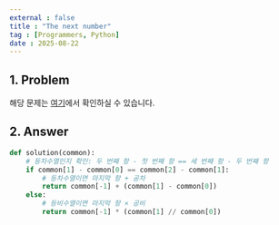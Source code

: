 ```yaml
---
external : false
title : "The next number"
tag : [Programmers, Python]
date : 2025-08-22
---
```


## 1. Problem

해당 문제는 [여기](https://school.programmers.co.kr/learn/courses/30/lessons/120924)에서 확인하실 수 있습니다.

## 2. Answer

```py
def solution(common):
    # 등차수열인지 확인: 두 번째 항 - 첫 번째 항 == 세 번째 항 - 두 번째 항
    if common[1] - common[0] == common[2] - common[1]:
        # 등차수열이면 마지막 항 + 공차
        return common[-1] + (common[1] - common[0])
    else:
        # 등비수열이면 마지막 항 × 공비
        return common[-1] * (common[1] // common[0])
```
